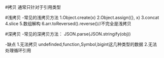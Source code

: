 #拷贝
通常只针对于引用类型


#浅拷贝
-常见的浅拷贝方法
1.Object.create(x)
2.Object.assign({}, x)
3.concat
4.slice
5.数组解构
6.arr.toReversed().reverse()//不完全是浅拷贝

#深拷贝
-常见的深拷贝方法：
JSON.parse(JSON.stringify(obj))

-缺点
1.无法拷贝 undefinded,function,Symbol,bigint这几种类型的数据
2.无法处理循环引用
